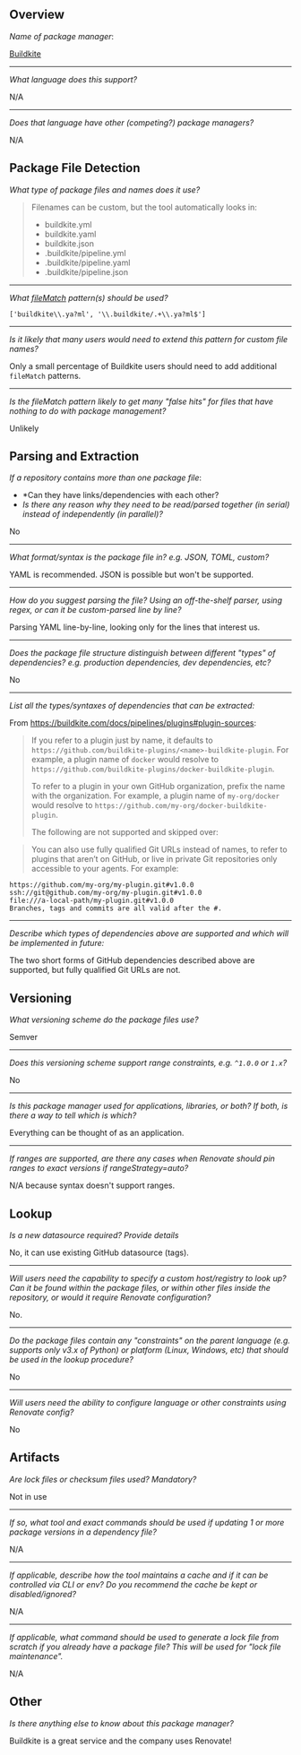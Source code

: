 ## Overview

*Name of package manager*: 

[Buildkite](https://buildkite.com/docs/pipelines/plugins)

---

*What language does this support?*

N/A

---

*Does that language have other (competing?) package managers?* 

N/A

## Package File Detection

*What type of package files and names does it use?* 

> Filenames can be custom, but the tool automatically looks in:
>
>   - buildkite.yml
>   - buildkite.yaml
>   - buildkite.json
>   - .buildkite/pipeline.yml
>   - .buildkite/pipeline.yaml
>   - .buildkite/pipeline.json

---

*What [fileMatch](https://renovatebot.com/docs/configuration-options/#filematch) pattern(s) should be used?* 

`['buildkite\\.ya?ml', '\\.buildkite/.+\\.ya?ml$']`

---

*Is it likely that many users would need to extend this pattern for custom file names?*

Only a small percentage of Buildkite users should need to add additional `fileMatch` patterns.

---

*Is the fileMatch pattern likely to get many "false hits" for files that have nothing to do with package management?*

Unlikely

## Parsing and Extraction

*If a repository contains more than one package file*:
- *Can they have links/dependencies with each other?
- *Is there any reason why they need to be read/parsed together (in serial) instead of independently (in parallel)?*

No

---

*What format/syntax is the package file in? e.g. JSON, TOML, custom?*

YAML is recommended. JSON is possible but won't be supported.

---

*How do you suggest parsing the file? Using an off-the-shelf parser, using regex, or can it be custom-parsed line by line?*

Parsing YAML line-by-line, looking only for the lines that interest us.

---

*Does the package file structure distinguish between different "types" of dependencies? e.g. production dependencies, dev dependencies, etc?*

No

---

*List all the types/syntaxes of dependencies that can be extracted:*

From https://buildkite.com/docs/pipelines/plugins#plugin-sources:

> If you refer to a plugin just by name, it defaults to `https://github.com/buildkite-plugins/<name>-buildkite-plugin`. For example, a plugin name of `docker` would resolve to `https://github.com/buildkite-plugins/docker-buildkite-plugin`.
>
> To refer to a plugin in your own GitHub organization, prefix the name with the organization. For example, a plugin name of `my-org/docker` would resolve to `https://github.com/my-org/docker-buildkite-plugin`.
> 
> The following are not supported and skipped over:

> You can also use fully qualified Git URLs instead of names, to refer to plugins that aren’t on GitHub, or live in private Git repositories only accessible to your agents. For example:

```
https://github.com/my-org/my-plugin.git#v1.0.0
ssh://git@github.com/my-org/my-plugin.git#v1.0.0
file:///a-local-path/my-plugin.git#v1.0.0
Branches, tags and commits are all valid after the #.
```

---

*Describe which types of dependencies above are supported and which will be implemented in future:*

The two short forms of GitHub dependencies described above are supported, but fully qualified Git URLs are not.

## Versioning

*What versioning scheme do the package files use?*

Semver

---

*Does this versioning scheme support range constraints, e.g. `^1.0.0` or `1.x`?*

No

---

*Is this package manager used for applications, libraries, or both? If both, is there a way to tell which is which?*

Everything can be thought of as an application.

---

*If ranges are supported, are there any cases when Renovate should pin ranges to exact versions if rangeStrategy=auto?*

N/A because syntax doesn't support ranges.

## Lookup

*Is a new datasource required? Provide details*

No, it can use existing GitHub datasource (tags).

---

*Will users need the capability to specify a custom host/registry to look up? Can it be found within the package files, or within other files inside the repository, or would it require Renovate configuration?*

No.

---

*Do the package files contain any "constraints" on the parent language (e.g. supports only v3.x of Python) or platform (Linux, Windows, etc) that should be used in the lookup procedure?*

No

---

*Will users need the ability to configure language or other constraints using Renovate config?*

No

## Artifacts

*Are lock files or checksum files used? Mandatory?*

Not in use

---

*If so, what tool and exact commands should be used if updating 1 or more package versions in a dependency file?*

N/A

---

*If applicable, describe how the tool maintains a cache and if it can be controlled via CLI or env? Do you recommend the cache be kept or disabled/ignored?*

N/A

---

*If applicable, what command should be used to generate a lock file from scratch if you already have a package file? This will be used for "lock file maintenance".*

N/A

## Other

*Is there anything else to know about this package manager?*

Buildkite is a great service and the company uses Renovate!
